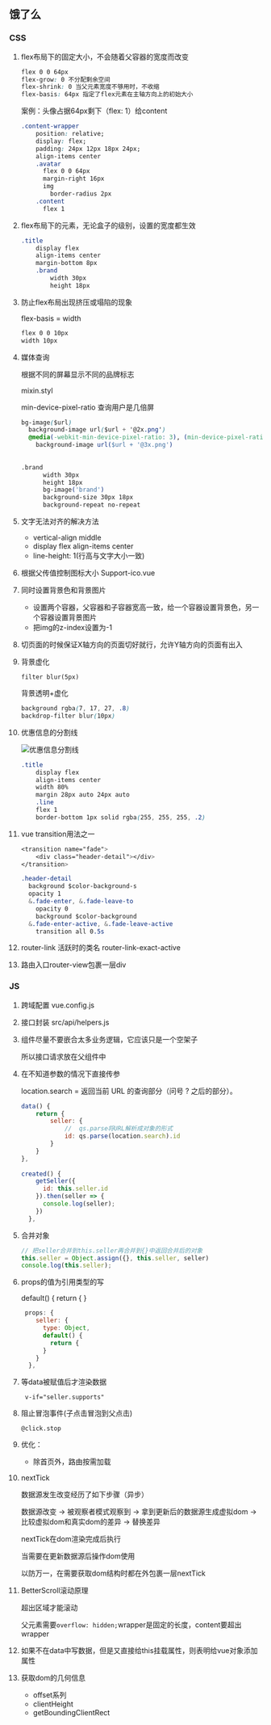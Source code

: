 ## 饿了么

### CSS

1. flex布局下的固定大小，不会随着父容器的宽度而改变

   ```css
   flex 0 0 64px
   flex-grow: 0 不分配剩余空间
   flex-shrink: 0 当父元素宽度不够用时，不收缩
   flex-basis: 64px 指定了flex元素在主轴方向上的初始大小
   ```

   案例：头像占据64px剩下（flex: 1）给content

   ```css
   .content-wrapper 
       position: relative;
       display: flex;
       padding: 24px 12px 18px 24px;
       align-items center
       .avatar
         flex 0 0 64px
         margin-right 16px
         img 
           border-radius 2px
       .content
         flex 1
   ```

2. flex布局下的元素，无论盒子的级别，设置的宽度都生效

   ```css
   .title
       display flex
       align-items center
       margin-bottom 8px
       .brand
           width 30px
           height 18px  
   ```

3. 防止flex布局出现挤压或塌陷的现象

   flex-basis = width

   ```css
   flex 0 0 10px
   width 10px
   ```

4. 媒体查询

   根据不同的屏幕显示不同的品牌标志

   mixin.styl

   min-device-pixel-ratio 查询用户是几倍屏

   ```css
   bg-image($url)
     background-image url($url + '@2x.png')
     @media(-webkit-min-device-pixel-ratio: 3), (min-device-pixel-ratio: 3)
       background-image url($url + '@3x.png')
         
         
   .brand
         width 30px
         height 18px  
         bg-image('brand')
         background-size 30px 18px
         background-repeat no-repeat
   ```

4. 文字无法对齐的解决方法

   - vertical-align middle
   - display flex  align-items center
   - line-height: 1(行高与文字大小一致)

5. 根据父传值控制图标大小 Support-ico.vue

6. 同时设置背景色和背景图片

   - 设置两个容器，父容器和子容器宽高一致，给一个容器设置背景色，另一个容器设置背景图片
   - 把img的z-index设置为-1

7. 切页面的时候保证X轴方向的页面切好就行，允许Y轴方向的页面有出入

8. 背景虚化

   `filter blur(5px)`

   背景透明+虚化

   ```css
   background rgba(7, 17, 27, .8)
   backdrop-filter blur(10px)
   ```

9. 优惠信息的分割线

   ![优惠信息分割线](E:\study\StudyProjects\lq_fullstack\js\vue\project\eleme\优惠信息分割线.png)

   ```css
   .title
       display flex
       align-items center
       width 80%
       margin 28px auto 24px auto
       .line
       flex 1
       border-bottom 1px solid rgba(255, 255, 255, .2)
   ```


11. vue transition用法之一

    ```css
    <transition name="fade">
        <div class="header-detail"></div>
    </transition>
    ```

    ```css
    .header-detail
      background $color-background-s
      opacity 1
      &.fade-enter, &.fade-leave-to
        opacity 0
        background $color-background
      &.fade-enter-active, &.fade-leave-active
        transition all 0.5s
    ```

12. router-link 活跃时的类名 router-link-exact-active
13. 路由入口router-view包裹一层div

### JS

1. 跨域配置 vue.config.js

2. 接口封装 src/api/helpers.js

3. 组件尽量不要嵌合太多业务逻辑，它应该只是一个空架子

   所以接口请求放在父组件中

4. 在不知道参数的情况下直接传参

   location.search = 返回当前 URL 的查询部分（问号 ? 之后的部分）。

   ```js
   data() {
       return {
           seller: {
               //  qs.parse将URL解析成对象的形式
               id: qs.parse(location.search).id
           }
       }
   },
       
   created() {
       getSeller({
         id: this.seller.id
       }).then(seller => {
         console.log(seller);
       })
     },
   ```

5. 合并对象

   ```js
   // 把seller合并到this.seller再合并到{}中返回合并后的对象
   this.seller = Object.assign({}, this.seller, seller)
   console.log(this.seller);
   ```

6. props的值为引用类型的写

   default() {
           return {
         }

   ```js
    props: {
       seller: {
         type: Object,
         default() {
           return {
         }
       }
     },
   ```

7. 等data被赋值后才渲染数据

   ` v-if="seller.supports"`

8. 阻止冒泡事件(子点击冒泡到父点击)

   `@click.stop`

9. 优化：
   
   - 除首页外，路由按需加载

10. nextTick

    数据源发生改变经历了如下步骤（异步）

    数据源改变 -> 被观察者模式观察到 -> 拿到更新后的数据源生成虚拟dom -> 比较虚拟dom和真实dom的差异 -> 替换差异

    nextTick在dom渲染完成后执行

    当需要在更新数据源后操作dom使用

    以防万一，在需要获取dom结构时都在外包裹一层nextTick

11. BetterScroll滚动原理

    超出区域才能滚动

    父元素需要`overflow: hidden;`wrapper是固定的长度，content要超出wrapper

12. 如果不在data中写数据，但是又直接给this挂载属性，则表明给vue对象添加属性
13. 获取dom的几何信息
    - offset系列
    - clientHeight
    - getBoundingClientRect